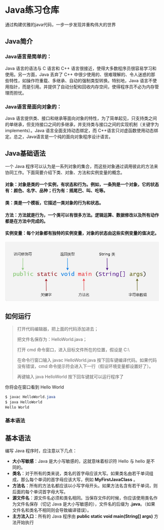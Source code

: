 # Java练习仓库
通过构建优雅的java代码，一步一步发现并重构伟大的世界

## Java简介
### Java语言是简单的：

Java 语言的语法与 C 语言和 C++ 语言很接近，使得大多数程序员很容易学习和使用。另一方面，Java 丢弃了 C++ 中很少使用的、很难理解的、令人迷惑的那些特性，如操作符重载、多继承、自动的强制类型转换。特别地，Java 语言不使用指针，而是引用。并提供了自动分配和回收内存空间，使得程序员不必为内存管理而担忧。

### Java语言是面向对象的：

Java 语言提供类、接口和继承等面向对象的特性，为了简单起见，只支持类之间的单继承，但支持接口之间的多继承，并支持类与接口之间的实现机制（关键字为 implements）。Java 语言全面支持动态绑定，而 C++语言只对虚函数使用动态绑定。总之，Java语言是一个纯的面向对象程序设计语言。

## Java基础语法
一个 Java 程序可以认为是一系列对象的集合，而这些对象通过调用彼此的方法来协同工作。下面简要介绍下类、对象、方法和实例变量的概念。

#### 对象：对象是类的一个实例，有状态和行为。例如，一条狗是一个对象，它的状态有：颜色、名字、品种；行为有：摇尾巴、叫、吃等。
#### 类：类是一个模板，它描述一类对象的行为和状态。
#### 方法：方法就是行为，一个类可以有很多方法。逻辑运算、数据修改以及所有动作都是在方法中完成的。
#### 实例变量：每个对象都有独特的实例变量，对象的状态由这些实例变量的值决定。
![image](/img/1.jpg)

## 如何运行
> 打开代码编辑器，把上面的代码添加进去；
>
> 把文件名保存为：HelloWorld.java；
>
> 打开 cmd 命令窗口，进入目标文件所在的位置，假设是 C:\
>
> 在命令行窗口输入 javac HelloWorld.java 按下回车键编译代码。如果代码没有错误，cmd 命令提示符会进入下一行（假设环境变量都设置好了）。
>
> 再键输入 java HelloWorld 按下回车键就可以运行程序了

你将会在窗口看到 Hello World

```java
$ javac HelloWorld.java
$ java HelloWorld 
Hello World
```

### 基本语法

## 基本语法

编写 Java 程序时，应注意以下几点：

- **大小写敏感**：Java 是大小写敏感的，这就意味着标识符 Hello 与 hello 是不同的。
- **类名**：对于所有的类来说，类名的首字母应该大写。如果类名由若干单词组成，那么每个单词的首字母应该大写，例如 **MyFirstJavaClass** 。
- **方法名**：所有的方法名都应该以小写字母开头。如果方法名含有若干单词，则后面的每个单词首字母大写。
- **源文件名**：源文件名必须和类名相同。当保存文件的时候，你应该使用类名作为文件名保存（切记 Java 是大小写敏感的），文件名的后缀为 **.java**。（如果文件名和类名不相同则会导致编译错误）。
- **主方法入口**：所有的 Java 程序由 **public static void main(String[] args)** 方法开始执行
